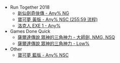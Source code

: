 * Run Together 2018
  * [新仙劍奇俠傳 - Any% NG](rt2018/newpal-any-ng/)
  * [寶可夢 黃版 - Any% NSC (255:59 流程)](rt2018/pokemon-yellow-any-nsc/)
  * [洛克人 EXE 1 - Any%](rt2018/rockman-exe1-any/)
* Games Done Quick
  * [薩爾達傳說 眾神的三角神力 - 大師劍, NMG, NSQ](gdq/zelda-alttp-ms-nmg-nsq/)
  * [薩爾達傳說 眾神的三角神力 - Low%](gdq/zelda-alttp-low/)
* Other
  * [寶可夢 藍版 - Any% NSC](other/pokemon-blue-any-nsc/)